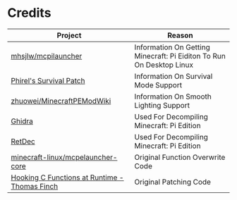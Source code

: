 # Credits
| Project | Reason |
| --- | --- |
| [mhsjlw/mcpilauncher](https://github.com/mhsjlw/mcpilauncher/blob/master/trampoline/trampoline.c) | Information On Getting Minecraft: Pi Eiditon To Run On Desktop Linux |
| [Phirel's Survival Patch](https://www.minecraftforum.net/forums/minecraft-editions/minecraft-pi-edition/1960005-survival-mode-patch) | Information On Survival Mode Support |
| [zhuowei/MinecraftPEModWiki](https://github.com/zhuowei/MinecraftPEModWiki/wiki/How-some-unlocks-are-made) | Information On Smooth Lighting Support |
| [Ghidra](https://ghidra-sre.org) | Used For Decompiling Minecraft: Pi Edition |
| [RetDec](https://retdec.com) | Used For Decompiling Minecraft: Pi Edition |
| [minecraft-linux/mcpelauncher-core](https://github.com/minecraft-linux/mcpelauncher-core/blob/6b5e17b5685a612143297ae4595bdd12327284f3/src/patch_utils.cpp#L42) | Original Function Overwrite Code |
| [Hooking C Functions at Runtime - Thomas Finch](http://thomasfinch.me/blog/2015/07/24/Hooking-C-Functions-At-Runtime.html) | Original Patching Code |